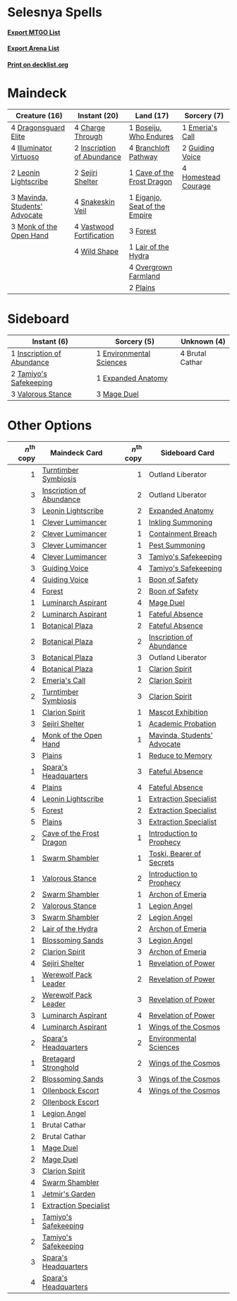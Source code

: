 # Selesnya Spells

#### [Export MTGO List](../collection/Selesnya%20Spells/Selesnya%20Spells.txt)
#### [Export Arena List](../collection/Selesnya%20Spells/Selesnya%20Spells_arena.txt)
#### [Print on decklist.org](http://decklist.org/?deckmain=1%09Boseiju,%20Who%20Endures%0A4%09Branchloft%20Pathway%0A1%09Cave%20of%20the%20Frost%20Dragon%0A4%09Charge%20Through%0A4%09Dragonsguard%20Elite%0A1%09Eiganjo,%20Seat%20of%20the%20Empire%0A1%09Emeria's%20Call%0A3%09Forest%0A2%09Guiding%20Voice%0A4%09Homestead%20Courage%0A4%09Illuminator%20Virtuoso%0A2%09Inscription%20of%20Abundance%0A1%09Lair%20of%20the%20Hydra%0A2%09Leonin%20Lightscribe%0A3%09Mavinda,%20Students'%20Advocate%0A3%09Monk%20of%20the%20Open%20Hand%0A4%09Overgrown%20Farmland%0A2%09Plains%0A2%09Sejiri%20Shelter%0A4%09Snakeskin%20Veil%0A4%09Vastwood%20Fortification%0A4%09Wild%20Shape&deckside=4%09Brutal%20Cathar%0A1%09Environmental%20Sciences%0A1%09Expanded%20Anatomy%0A1%09Inscription%20of%20Abundance%0A3%09Mage%20Duel%0A2%09Tamiyo's%20Safekeeping%0A3%09Valorous%20Stance)
# Maindeck

|                                             Creature (16)                                              |                                            Instant (20)                                             |                                               Land (17)                                                |                                         Sorcery (7)                                          |
|--------------------------------------------------------------------------------------------------------|-----------------------------------------------------------------------------------------------------|--------------------------------------------------------------------------------------------------------|----------------------------------------------------------------------------------------------|
|4 [Dragonsguard Elite](http://gatherer.wizards.com/Pages/Card/Details.aspx?multiverseid=513604)         |4 [Charge Through](http://gatherer.wizards.com/Pages/Card/Details.aspx?multiverseid=513601)          |1 [Boseiju, Who Endures](http://gatherer.wizards.com/Pages/Card/Details.aspx?multiverseid=548579)       |1 [Emeria's Call](http://gatherer.wizards.com/Pages/Card/Details.aspx?multiverseid=491633)    |
|4 [Illuminator Virtuoso](http://gatherer.wizards.com/Pages/Card/Details.aspx?multiverseid=555218)       |2 [Inscription of Abundance](http://gatherer.wizards.com/Pages/Card/Details.aspx?multiverseid=491832)|4 [Branchloft Pathway](http://gatherer.wizards.com/Pages/Card/Details.aspx?multiverseid=491909)         |2 [Guiding Voice](http://gatherer.wizards.com/Pages/Card/Details.aspx?multiverseid=513496)    |
|2 [Leonin Lightscribe](http://gatherer.wizards.com/Pages/Card/Details.aspx?multiverseid=513497)         |2 [Sejiri Shelter](http://gatherer.wizards.com/Pages/Card/Details.aspx?multiverseid=491662)          |1 [Cave of the Frost Dragon](http://gatherer.wizards.com/Pages/Card/Details.aspx?multiverseid=527540)   |4 [Homestead Courage](http://gatherer.wizards.com/Pages/Card/Details.aspx?multiverseid=534780)|
|3 [Mavinda, Students' Advocate](http://gatherer.wizards.com/Pages/Card/Details.aspx?multiverseid=513498)|4 [Snakeskin Veil](http://gatherer.wizards.com/Pages/Card/Details.aspx?multiverseid=503810)          |1 [Eiganjo, Seat of the Empire](http://gatherer.wizards.com/Pages/Card/Details.aspx?multiverseid=548581)|                                                                                              |
|3 [Monk of the Open Hand](http://gatherer.wizards.com/Pages/Card/Details.aspx?multiverseid=527312)      |4 [Vastwood Fortification](http://gatherer.wizards.com/Pages/Card/Details.aspx?multiverseid=491866)  |3 [Forest](http://gatherer.wizards.com/Pages/Card/Details.aspx?multiverseid=439860)                     |                                                                                              |
|                                                                                                        |4 [Wild Shape](http://gatherer.wizards.com/Pages/Card/Details.aspx?multiverseid=527499)              |1 [Lair of the Hydra](http://gatherer.wizards.com/Pages/Card/Details.aspx?multiverseid=527546)          |                                                                                              |
|                                                                                                        |                                                                                                     |4 [Overgrown Farmland](http://gatherer.wizards.com/Pages/Card/Details.aspx?multiverseid=535064)         |                                                                                              |
|                                                                                                        |                                                                                                     |2 [Plains](http://gatherer.wizards.com/Pages/Card/Details.aspx?multiverseid=439856)                     |                                                                                              |


# Sideboard

|                                             Instant (6)                                             |                                            Sorcery (5)                                            |  Unknown (4)  |
|-----------------------------------------------------------------------------------------------------|---------------------------------------------------------------------------------------------------|---------------|
|1 [Inscription of Abundance](http://gatherer.wizards.com/Pages/Card/Details.aspx?multiverseid=491832)|1 [Environmental Sciences](http://gatherer.wizards.com/Pages/Card/Details.aspx?multiverseid=513477)|4 Brutal Cathar|
|2 [Tamiyo's Safekeeping](http://gatherer.wizards.com/Pages/Card/Details.aspx?multiverseid=548521)    |1 [Expanded Anatomy](http://gatherer.wizards.com/Pages/Card/Details.aspx?multiverseid=513478)      |               |
|3 [Valorous Stance](http://gatherer.wizards.com/Pages/Card/Details.aspx?multiverseid=391950)         |3 [Mage Duel](http://gatherer.wizards.com/Pages/Card/Details.aspx?multiverseid=513614)             |               |


# Other Options

|*n*<sup>th</sup> copy|                                           Maindeck Card                                           |*n*<sup>th</sup> copy|                                            Sideboard Card                                            |
|--------------------:|---------------------------------------------------------------------------------------------------|--------------------:|------------------------------------------------------------------------------------------------------|
|                    1|[Turntimber Symbiosis](http://gatherer.wizards.com/Pages/Card/Details.aspx?multiverseid=491864)    |                    1|Outland Liberator                                                                                     |
|                    3|[Inscription of Abundance](http://gatherer.wizards.com/Pages/Card/Details.aspx?multiverseid=491832)|                    2|Outland Liberator                                                                                     |
|                    3|[Leonin Lightscribe](http://gatherer.wizards.com/Pages/Card/Details.aspx?multiverseid=513497)      |                    2|[Expanded Anatomy](http://gatherer.wizards.com/Pages/Card/Details.aspx?multiverseid=513478)           |
|                    1|[Clever Lumimancer](http://gatherer.wizards.com/Pages/Card/Details.aspx?multiverseid=513487)       |                    1|[Inkling Summoning](http://gatherer.wizards.com/Pages/Card/Details.aspx?multiverseid=513687)          |
|                    2|[Clever Lumimancer](http://gatherer.wizards.com/Pages/Card/Details.aspx?multiverseid=513487)       |                    1|[Containment Breach](http://gatherer.wizards.com/Pages/Card/Details.aspx?multiverseid=513602)         |
|                    3|[Clever Lumimancer](http://gatherer.wizards.com/Pages/Card/Details.aspx?multiverseid=513487)       |                    1|[Pest Summoning](http://gatherer.wizards.com/Pages/Card/Details.aspx?multiverseid=513703)             |
|                    4|[Clever Lumimancer](http://gatherer.wizards.com/Pages/Card/Details.aspx?multiverseid=513487)       |                    3|[Tamiyo's Safekeeping](http://gatherer.wizards.com/Pages/Card/Details.aspx?multiverseid=548521)       |
|                    3|[Guiding Voice](http://gatherer.wizards.com/Pages/Card/Details.aspx?multiverseid=513496)           |                    4|[Tamiyo's Safekeeping](http://gatherer.wizards.com/Pages/Card/Details.aspx?multiverseid=548521)       |
|                    4|[Guiding Voice](http://gatherer.wizards.com/Pages/Card/Details.aspx?multiverseid=513496)           |                    1|[Boon of Safety](http://gatherer.wizards.com/Pages/Card/Details.aspx?multiverseid=555205)             |
|                    4|[Forest](http://gatherer.wizards.com/Pages/Card/Details.aspx?multiverseid=439860)                  |                    2|[Boon of Safety](http://gatherer.wizards.com/Pages/Card/Details.aspx?multiverseid=555205)             |
|                    1|[Luminarch Aspirant](http://gatherer.wizards.com/Pages/Card/Details.aspx?multiverseid=491647)      |                    4|[Mage Duel](http://gatherer.wizards.com/Pages/Card/Details.aspx?multiverseid=513614)                  |
|                    2|[Luminarch Aspirant](http://gatherer.wizards.com/Pages/Card/Details.aspx?multiverseid=491647)      |                    1|[Fateful Absence](http://gatherer.wizards.com/Pages/Card/Details.aspx?multiverseid=534774)            |
|                    1|[Botanical Plaza](http://gatherer.wizards.com/Pages/Card/Details.aspx?multiverseid=555448)         |                    2|[Fateful Absence](http://gatherer.wizards.com/Pages/Card/Details.aspx?multiverseid=534774)            |
|                    2|[Botanical Plaza](http://gatherer.wizards.com/Pages/Card/Details.aspx?multiverseid=555448)         |                    2|[Inscription of Abundance](http://gatherer.wizards.com/Pages/Card/Details.aspx?multiverseid=491832)   |
|                    3|[Botanical Plaza](http://gatherer.wizards.com/Pages/Card/Details.aspx?multiverseid=555448)         |                    3|Outland Liberator                                                                                     |
|                    4|[Botanical Plaza](http://gatherer.wizards.com/Pages/Card/Details.aspx?multiverseid=555448)         |                    1|[Clarion Spirit](http://gatherer.wizards.com/Pages/Card/Details.aspx?multiverseid=503610)             |
|                    2|[Emeria's Call](http://gatherer.wizards.com/Pages/Card/Details.aspx?multiverseid=491633)           |                    2|[Clarion Spirit](http://gatherer.wizards.com/Pages/Card/Details.aspx?multiverseid=503610)             |
|                    2|[Turntimber Symbiosis](http://gatherer.wizards.com/Pages/Card/Details.aspx?multiverseid=491864)    |                    3|[Clarion Spirit](http://gatherer.wizards.com/Pages/Card/Details.aspx?multiverseid=503610)             |
|                    1|[Clarion Spirit](http://gatherer.wizards.com/Pages/Card/Details.aspx?multiverseid=503610)          |                    1|[Mascot Exhibition](http://gatherer.wizards.com/Pages/Card/Details.aspx?multiverseid=513481)          |
|                    3|[Sejiri Shelter](http://gatherer.wizards.com/Pages/Card/Details.aspx?multiverseid=491662)          |                    1|[Academic Probation](http://gatherer.wizards.com/Pages/Card/Details.aspx?multiverseid=513484)         |
|                    4|[Monk of the Open Hand](http://gatherer.wizards.com/Pages/Card/Details.aspx?multiverseid=527312)   |                    1|[Mavinda, Students' Advocate](http://gatherer.wizards.com/Pages/Card/Details.aspx?multiverseid=513498)|
|                    3|[Plains](http://gatherer.wizards.com/Pages/Card/Details.aspx?multiverseid=439856)                  |                    1|[Reduce to Memory](http://gatherer.wizards.com/Pages/Card/Details.aspx?multiverseid=513502)           |
|                    1|[Spara's Headquarters](http://gatherer.wizards.com/Pages/Card/Details.aspx?multiverseid=555458)    |                    3|[Fateful Absence](http://gatherer.wizards.com/Pages/Card/Details.aspx?multiverseid=534774)            |
|                    4|[Plains](http://gatherer.wizards.com/Pages/Card/Details.aspx?multiverseid=439856)                  |                    4|[Fateful Absence](http://gatherer.wizards.com/Pages/Card/Details.aspx?multiverseid=534774)            |
|                    4|[Leonin Lightscribe](http://gatherer.wizards.com/Pages/Card/Details.aspx?multiverseid=513497)      |                    1|[Extraction Specialist](http://gatherer.wizards.com/Pages/Card/Details.aspx?multiverseid=555213)      |
|                    5|[Forest](http://gatherer.wizards.com/Pages/Card/Details.aspx?multiverseid=439860)                  |                    2|[Extraction Specialist](http://gatherer.wizards.com/Pages/Card/Details.aspx?multiverseid=555213)      |
|                    5|[Plains](http://gatherer.wizards.com/Pages/Card/Details.aspx?multiverseid=439856)                  |                    3|[Extraction Specialist](http://gatherer.wizards.com/Pages/Card/Details.aspx?multiverseid=555213)      |
|                    2|[Cave of the Frost Dragon](http://gatherer.wizards.com/Pages/Card/Details.aspx?multiverseid=527540)|                    1|[Introduction to Prophecy](http://gatherer.wizards.com/Pages/Card/Details.aspx?multiverseid=513480)   |
|                    1|[Swarm Shambler](http://gatherer.wizards.com/Pages/Card/Details.aspx?multiverseid=491855)          |                    1|[Toski, Bearer of Secrets](http://gatherer.wizards.com/Pages/Card/Details.aspx?multiverseid=503813)   |
|                    1|[Valorous Stance](http://gatherer.wizards.com/Pages/Card/Details.aspx?multiverseid=391950)         |                    2|[Introduction to Prophecy](http://gatherer.wizards.com/Pages/Card/Details.aspx?multiverseid=513480)   |
|                    2|[Swarm Shambler](http://gatherer.wizards.com/Pages/Card/Details.aspx?multiverseid=491855)          |                    1|[Archon of Emeria](http://gatherer.wizards.com/Pages/Card/Details.aspx?multiverseid=495594)           |
|                    2|[Valorous Stance](http://gatherer.wizards.com/Pages/Card/Details.aspx?multiverseid=391950)         |                    1|[Legion Angel](http://gatherer.wizards.com/Pages/Card/Details.aspx?multiverseid=491646)               |
|                    3|[Swarm Shambler](http://gatherer.wizards.com/Pages/Card/Details.aspx?multiverseid=491855)          |                    2|[Legion Angel](http://gatherer.wizards.com/Pages/Card/Details.aspx?multiverseid=491646)               |
|                    2|[Lair of the Hydra](http://gatherer.wizards.com/Pages/Card/Details.aspx?multiverseid=527546)       |                    2|[Archon of Emeria](http://gatherer.wizards.com/Pages/Card/Details.aspx?multiverseid=495594)           |
|                    1|[Blossoming Sands](http://gatherer.wizards.com/Pages/Card/Details.aspx?multiverseid=433169)        |                    3|[Legion Angel](http://gatherer.wizards.com/Pages/Card/Details.aspx?multiverseid=491646)               |
|                    2|[Clarion Spirit](http://gatherer.wizards.com/Pages/Card/Details.aspx?multiverseid=503610)          |                    3|[Archon of Emeria](http://gatherer.wizards.com/Pages/Card/Details.aspx?multiverseid=495594)           |
|                    4|[Sejiri Shelter](http://gatherer.wizards.com/Pages/Card/Details.aspx?multiverseid=491662)          |                    1|[Revelation of Power](http://gatherer.wizards.com/Pages/Card/Details.aspx?multiverseid=555229)        |
|                    1|[Werewolf Pack Leader](http://gatherer.wizards.com/Pages/Card/Details.aspx?multiverseid=527498)    |                    2|[Revelation of Power](http://gatherer.wizards.com/Pages/Card/Details.aspx?multiverseid=555229)        |
|                    2|[Werewolf Pack Leader](http://gatherer.wizards.com/Pages/Card/Details.aspx?multiverseid=527498)    |                    3|[Revelation of Power](http://gatherer.wizards.com/Pages/Card/Details.aspx?multiverseid=555229)        |
|                    3|[Luminarch Aspirant](http://gatherer.wizards.com/Pages/Card/Details.aspx?multiverseid=491647)      |                    4|[Revelation of Power](http://gatherer.wizards.com/Pages/Card/Details.aspx?multiverseid=555229)        |
|                    4|[Luminarch Aspirant](http://gatherer.wizards.com/Pages/Card/Details.aspx?multiverseid=491647)      |                    1|[Wings of the Cosmos](http://gatherer.wizards.com/Pages/Card/Details.aspx?multiverseid=503645)        |
|                    2|[Spara's Headquarters](http://gatherer.wizards.com/Pages/Card/Details.aspx?multiverseid=555458)    |                    2|[Environmental Sciences](http://gatherer.wizards.com/Pages/Card/Details.aspx?multiverseid=513477)     |
|                    1|[Bretagard Stronghold](http://gatherer.wizards.com/Pages/Card/Details.aspx?multiverseid=503871)    |                    2|[Wings of the Cosmos](http://gatherer.wizards.com/Pages/Card/Details.aspx?multiverseid=503645)        |
|                    2|[Blossoming Sands](http://gatherer.wizards.com/Pages/Card/Details.aspx?multiverseid=433169)        |                    3|[Wings of the Cosmos](http://gatherer.wizards.com/Pages/Card/Details.aspx?multiverseid=503645)        |
|                    1|[Ollenbock Escort](http://gatherer.wizards.com/Pages/Card/Details.aspx?multiverseid=540859)        |                    4|[Wings of the Cosmos](http://gatherer.wizards.com/Pages/Card/Details.aspx?multiverseid=503645)        |
|                    2|[Ollenbock Escort](http://gatherer.wizards.com/Pages/Card/Details.aspx?multiverseid=540859)        |                     |                                                                                                      |
|                    1|[Legion Angel](http://gatherer.wizards.com/Pages/Card/Details.aspx?multiverseid=491646)            |                     |                                                                                                      |
|                    1|Brutal Cathar                                                                                      |                     |                                                                                                      |
|                    2|Brutal Cathar                                                                                      |                     |                                                                                                      |
|                    1|[Mage Duel](http://gatherer.wizards.com/Pages/Card/Details.aspx?multiverseid=513614)               |                     |                                                                                                      |
|                    2|[Mage Duel](http://gatherer.wizards.com/Pages/Card/Details.aspx?multiverseid=513614)               |                     |                                                                                                      |
|                    3|[Clarion Spirit](http://gatherer.wizards.com/Pages/Card/Details.aspx?multiverseid=503610)          |                     |                                                                                                      |
|                    4|[Swarm Shambler](http://gatherer.wizards.com/Pages/Card/Details.aspx?multiverseid=491855)          |                     |                                                                                                      |
|                    1|[Jetmir's Garden](http://gatherer.wizards.com/Pages/Card/Details.aspx?multiverseid=555451)         |                     |                                                                                                      |
|                    1|[Extraction Specialist](http://gatherer.wizards.com/Pages/Card/Details.aspx?multiverseid=555213)   |                     |                                                                                                      |
|                    1|[Tamiyo's Safekeeping](http://gatherer.wizards.com/Pages/Card/Details.aspx?multiverseid=548521)    |                     |                                                                                                      |
|                    2|[Tamiyo's Safekeeping](http://gatherer.wizards.com/Pages/Card/Details.aspx?multiverseid=548521)    |                     |                                                                                                      |
|                    3|[Spara's Headquarters](http://gatherer.wizards.com/Pages/Card/Details.aspx?multiverseid=555458)    |                     |                                                                                                      |
|                    4|[Spara's Headquarters](http://gatherer.wizards.com/Pages/Card/Details.aspx?multiverseid=555458)    |                     |                                                                                                      |

